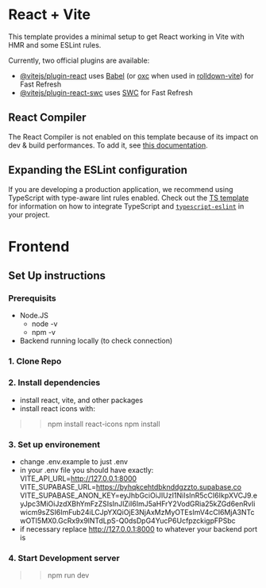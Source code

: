 # React + Vite

This template provides a minimal setup to get React working in Vite with HMR and some ESLint rules.

Currently, two official plugins are available:

- [@vitejs/plugin-react](https://github.com/vitejs/vite-plugin-react/blob/main/packages/plugin-react) uses [Babel](https://babeljs.io/) (or [oxc](https://oxc.rs) when used in [rolldown-vite](https://vite.dev/guide/rolldown)) for Fast Refresh
- [@vitejs/plugin-react-swc](https://github.com/vitejs/vite-plugin-react/blob/main/packages/plugin-react-swc) uses [SWC](https://swc.rs/) for Fast Refresh

## React Compiler

The React Compiler is not enabled on this template because of its impact on dev & build performances. To add it, see [this documentation](https://react.dev/learn/react-compiler/installation).

## Expanding the ESLint configuration

If you are developing a production application, we recommend using TypeScript with type-aware lint rules enabled. Check out the [TS template](https://github.com/vitejs/vite/tree/main/packages/create-vite/template-react-ts) for information on how to integrate TypeScript and [`typescript-eslint`](https://typescript-eslint.io) in your project.

# Frontend

## Set Up instructions

### Prerequisits
- Node.JS
    -  node -v
    - npm -v
- Backend running locally (to check connection)
### 1. Clone Repo
### 2. Install dependencies
- install react, vite, and other packages
- install react icons with:
>> npm install react-icons
>> npm install
### 3. Set up environement 
- change .env.example to just .env
- in your .env file you should have exactly: 
VITE_API_URL=http://127.0.0.1:8000
VITE_SUPABASE_URL=https://byhqkcehtdbknddgzzto.supabase.co
VITE_SUPABASE_ANON_KEY=eyJhbGciOiJIUzI1NiIsInR5cCI6IkpXVCJ9.eyJpc3MiOiJzdXBhYmFzZSIsInJlZiI6ImJ5aHFrY2VodGRia25kZGd6enRvIiwicm9sZSI6ImFub24iLCJpYXQiOjE3NjAxMzMyOTEsImV4cCI6MjA3NTcwOTI5MX0.GcRx9x9lNTdLpS-Q0dsDpG4YucP6UcfpzckigpFPSbc
- if necessary replace http://127.0.0.1:8000 to whatever your backend port is 
### 4. Start Development server
>> npm run dev
